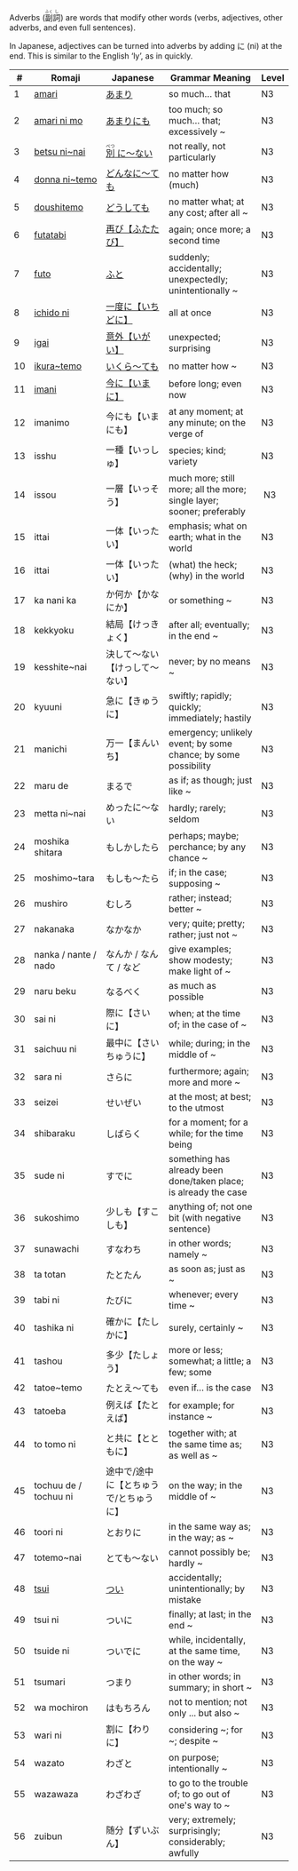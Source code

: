 Adverbs (<ruby>副<rt>ふく</rt>詞<rt>し</rt></ruby>) are words that modify other words (verbs, adjectives, other adverbs, and even full sentences).

In Japanese, adjectives can be turned into adverbs by adding に (ni) at the end. This is similar to the English ‘ly’, as in quickly.

|#|	Romaji|	Japanese|	Grammar Meaning|	Level|
| --- | --- | --- | --- | --- |
|1|[amari](amari.md)|[あまり](amari.md)|so much… that|	N3|
|2|[amari ni mo](amarinimo.md)|[あまりにも](amarinimo.md)|too much; so much… that; excessively ~|	N3|
|3|[betsu ni~nai](betsuninai.md)|[<ruby> 別<rt>べつ</rt> に～ない</ruby>](betsuninai.md)|not really, not particularly|	N3|
|4|[donna ni~temo](donnanitemo.md)|[どんなに～ても](donnanitemo.md)|no matter how (much)|	N3|
|5|[doushitemo](doushitemo.md)|[どうしても](doushitemo.md)|no matter what; at any cost; after all ~|	N3|
|6|[futatabi](futatabi.md)|[再び【ふたたび】](futatabi.md)|again; once more; a second time|	N3|
|7|[futo](futo.md)|[ふと](futo.md)|suddenly; accidentally; unexpectedly; unintentionally ~|	N3|
|8|[ichido ni](ichidoni.md)|[一度に【いちどに】](ichidoni.md)|all at once|	N3|
|9|[igai](igai.md)|[意外【いがい】](igai.md)|unexpected; surprising|	N3|
|10|[ikura~temo](ikuratemo.md)|[いくら～ても](ikuratemo.md)|no matter how ~|	N3|
|11|[imani](imani.md )|[今に【いまに】](imani.md )|before long; even now|	N3|
|12|imanimo|今にも【いまにも】|at any moment; at any minute; on the verge of|	N3|
|13|isshu|一種【いっしゅ】|species; kind; variety|	N3|
|14|issou|一層【いっそう】|much more; still more; all the more; single layer; sooner; preferably|​	N3|
|15|ittai|一体【いったい】|emphasis; what on earth; what in the world|	N3|
|16|ittai|一体【いったい】|(what) the heck; (why) in the world|	N3|
|17|ka nani ka|か何か【かなにか】|or something ~|	N3|
|18|kekkyoku|結局【けっきょく】|after all; eventually; in the end ~|	N3|
|19|kesshite~nai|決して～ない【けっして～ない】|never; by no means ~|	N3|
|20|kyuuni|急に【きゅうに】|swiftly; rapidly; quickly; immediately; hastily|	N3|
|21|manichi|万一【まんいち】|emergency; unlikely event​; by some chance; by some possibility|	N3|
|22|maru de|まるで|as if; as though; just like ~|	N3|
|23|metta ni~nai|めったに～ない|hardly; rarely; seldom|	N3|
|24|moshika shitara|もしかしたら|perhaps; maybe; perchance; by any chance ~|	N3|
|25|moshimo~tara|もしも〜たら|if; in the case; supposing ~|	N3|
|26|mushiro|むしろ|rather; instead; better ~|	N3|
|27|nakanaka|なかなか|very; quite; pretty; rather; just not ~|	N3|
|28|nanka / nante / nado|なんか / なんて / など|give examples; show modesty; make light of ~|	N3|
|29|naru beku|なるべく|as much as possible|	N3|
|30|sai ni|際に【さいに】|when; at the time of; in the case of ~|	N3|
|31|saichuu ni|最中に【さいちゅうに】|while; during; in the middle of ~|	N3|
|32|sara ni|さらに|furthermore; again; more and more ~|	N3|
|33|seizei|せいぜい|at the most; at best; to the utmost|	N3|
|34|shibaraku|しばらく|for a moment; for a while; for the time being|	N3|
|35|sude ni|すでに|something has already been done/taken place; is already the case|	N3|
|36|sukoshimo|少しも【すこしも】|anything of; not one bit (with negative sentence)|	N3|
|37|sunawachi|すなわち|in other words; namely ~|	N3|
|38|ta totan|たとたん|as soon as; just as ~|	N3|
|39|tabi ni|たびに|whenever; every time ~|	N3|
|40|tashika ni|確かに【たしかに】|surely, certainly ~|	N3|
|41|tashou|多少【たしょう】|more or less; somewhat; a little; a few; some|	N3|
|42|tatoe~temo|たとえ～ても|even if… is the case|	N3|
|43|tatoeba|例えば【たとえば】|for example; for instance ~|	N3|
|44|to tomo ni|と共に【とともに】|together with; at the same time as; as well as ~|	N3|
|45|tochuu de / tochuu ni|途中で/途中に【とちゅうで/とちゅうに】|on the way; in the middle of ~|	N3|
|46|toori ni|とおりに|in the same way as; in the way; as ~|	N3|
|47|totemo~nai|とても～ない|cannot possibly be; hardly ~|	N3|
|48|[tsui](tsui.md)|[つい](tsui.md)|accidentally; unintentionally; by mistake|	N3|
|49|tsui ni|ついに|finally; at last; in the end ~|	N3|
|50|tsuide ni|ついでに|while, incidentally, at the same time, on the way ~|	N3|
|51|tsumari|つまり|in other words; in summary; in short ~|	N3|
|52|wa mochiron|はもちろん|not to mention; not only ... but also ~|	N3|
|53|wari ni|割に【わりに】|considering ~; for ~; despite ~|	N3|
|54|wazato|わざと|on purpose; intentionally ~|	N3|
|55|wazawaza|わざわざ|to go to the trouble of; to go out of one's way to ~|	N3|
|56|zuibun|随分【ずいぶん】|very; extremely; surprisingly; considerably; awfully|	N3|